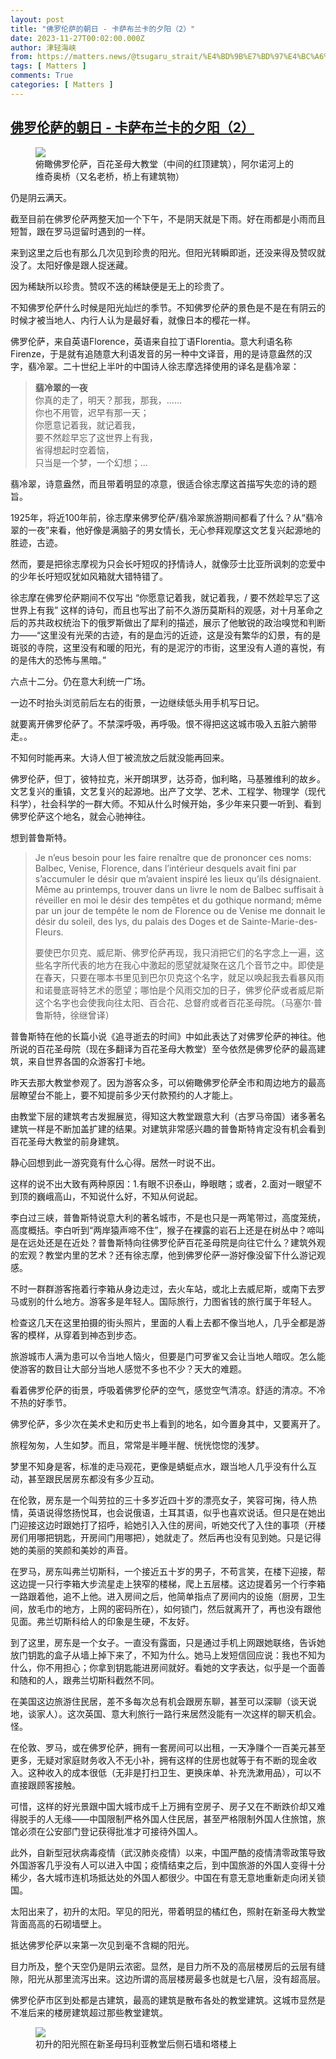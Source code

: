 ```yaml
---
layout: post
title: "佛罗伦萨的朝日 - 卡萨布兰卡的夕阳（2）"
date: 2023-11-27T00:02:00.000Z
author: 津轻海峡
from: https://matters.news/@tsugaru_strait/%E4%BD%9B%E7%BD%97%E4%BC%A6%E8%90%A8%E7%9A%84%E6%9C%9D%E6%97%A5-%E5%8D%A1%E8%90%A8%E5%B8%83%E5%85%B0%E5%8D%A1%E7%9A%84%E5%A4%95%E9%98%B3-2-bafybeidzdwaviufnfwx2qwnbxgyhim3ys5h6nzjl7ae3c5fnzpwmnu4uwi
tags: [ Matters ]
comments: True
categories: [ Matters ]
---
```

<!--1701043320000-->
[佛罗伦萨的朝日 - 卡萨布兰卡的夕阳（2）](https://matters.news/@tsugaru_strait/%E4%BD%9B%E7%BD%97%E4%BC%A6%E8%90%A8%E7%9A%84%E6%9C%9D%E6%97%A5-%E5%8D%A1%E8%90%A8%E5%B8%83%E5%85%B0%E5%8D%A1%E7%9A%84%E5%A4%95%E9%98%B3-2-bafybeidzdwaviufnfwx2qwnbxgyhim3ys5h6nzjl7ae3c5fnzpwmnu4uwi)
------

<div>
<figure class="image"><img src="https://imagedelivery.net/kDRCweMmqLnTPNlbum-pYA/prod/embed/e34a426b-c1c3-4206-8e32-02ffb71ff41e.jpeg/public" referrerpolicy="no-referrer"><figcaption>俯瞰佛罗伦萨，百花圣母大教堂（中间的红顶建筑），阿尔诺河上的维奇奥桥（又名老桥，桥上有建筑物）</figcaption></figure><p>仍是阴云满天。</p><p>截至目前在佛罗伦萨两整天加一个下午，不是阴天就是下雨。好在雨都是小雨而且短暂，跟在罗马逗留时遇到的一样。</p><p>来到这里之后也有那么几次见到珍贵的阳光。但阳光转瞬即逝，还没来得及赞叹就没了。太阳好像是跟人捉迷藏。</p><p>因为稀缺所以珍贵。赞叹不迭的稀缺便是无上的珍贵了。</p><p>不知佛罗伦萨什么时候是阳光灿烂的季节。不知佛罗伦萨的景色是不是在有阴云的时候才被当地人、内行人认为是最好看，就像日本的樱花一样。</p><p>佛罗伦萨，来自英语Florence，英语来自拉丁语Florentia。意大利语名称Firenze，于是就有追随意大利语发音的另一种中文译音，用的是诗意盎然的汉字，翡冷翠。二十世纪上半叶的中国诗人徐志摩选择使用的译名是翡冷翠：</p><blockquote><p><strong>翡冷翠的一夜</strong><br class="smart">你真的走了，明天？那我，那我，……<br class="smart">你也不用管，迟早有那一天；<br class="smart">你愿意记着我，就记着我，<br class="smart">要不然趁早忘了这世界上有我，<br class="smart">省得想起时空着恼，<br class="smart">只当是一个梦，一个幻想；...</p></blockquote><p>翡冷翠，诗意盎然，而且带着明显的凉意，很适合徐志摩这首描写失恋的诗的题旨。</p><p>1925年，将近100年前，徐志摩来佛罗伦萨/翡冷翠旅游期间都看了什么？从“翡冷翠的一夜”来看，他好像是满脑子的男女情长，无心参拜观摩这文艺复兴起源地的胜迹，古迹。</p><p>然而，要是把徐志摩视为只会长吁短叹的抒情诗人，就像莎士比亚所讽刺的恋爱中的少年长吁短叹犹如风箱就大错特错了。</p><p>徐志摩在佛罗伦萨期间不仅写出 “你愿意记着我，就记着我，/ 要不然趁早忘了这世界上有我” 这样的诗句，而且也写出了前不久游历莫斯科的观感，对十月革命之后的苏共政权统治下的俄罗斯做出了犀利的描述，展示了他敏锐的政治嗅觉和判断力——“这里没有光荣的古迹，有的是血污的近迹，这是没有繁华的幻景，有的是斑驳的寺院，这里没有和暖的阳光，有的是泥泞的市街，这里没有人道的喜悦，有的是伟大的恐怖与黑暗。”</p><p>六点十二分。仍在意大利统一广场。</p><p>一边不时抬头浏览前后左右的街景，一边继续低头用手机写日记。</p><p>就要离开佛罗伦萨了。不禁深呼吸，再呼吸。恨不得把这这城市吸入五脏六腑带走。。</p><p>不知何时能再来。大诗人但丁被流放之后就没能再回来。</p><p>佛罗伦萨，但丁，彼特拉克，米开朗琪罗，达芬奇，伽利略，马基雅维利的故乡。文艺复兴的重镇，文艺复兴的起源地。出产了文学、艺术、工程学、物理学（现代科学），社会科学的一群大师。不知从什么时候开始，多少年来只要一听到、看到佛罗伦萨这个地名，就会心驰神往。</p><p>想到普鲁斯特。</p><blockquote><p>Je n’eus besoin pour les faire renaître que de prononcer ces noms: Balbec, Venise, Florence, dans l’intérieur desquels avait fini par s’accumuler le désir que m’avaient inspiré les lieux qu’ils désignaient. Même au printemps, trouver dans un livre le nom de Balbec suffisait à réveiller en moi le désir des tempêtes et du gothique normand; même par un jour de tempête le nom de Florence ou de Venise me donnait le désir du soleil, des lys, du palais des Doges et de Sainte-Marie-des-Fleurs.</p><p></p><p>要使巴尔贝克、威尼斯、佛罗伦萨再现，我只消把它们的名字念上一遍，这些名字所代表的地方在我心中激起的愿望就凝聚在这几个音节之中。即使是在春天，只要在哪本书里见到巴尔贝克这个名字，就足以唤起我去看暴风雨和诺曼底哥特艺术的愿望；哪怕是个风雨交加的日子，佛罗伦萨或者威尼斯这个名字也会使我向往太阳、百合花、总督府或者百花圣母院。（马塞尔·普鲁斯特，徐继曾译）</p></blockquote><p>普鲁斯特在他的长篇小说《追寻逝去的时间》中如此表达了对佛罗伦萨的神往。他所说的百花圣母院（现在多翻译为百花圣母大教堂）至今依然是佛罗伦萨的最高建筑，来自世界各国的众游客打卡地。</p><p>昨天去那大教堂参观了。因为游客众多，可以俯瞰佛罗伦萨全市和周边地方的最高层瞭望台不能上，要不知提前多少天付款预约的人才能上。</p><p>由教堂下层的建筑考古发掘展览，得知这大教堂跟意大利（古罗马帝国）诸多著名建筑一样是不断加盖扩建的结果。对建筑非常感兴趣的普鲁斯特肯定没有机会看到百花圣母大教堂的前身建筑。</p><p>静心回想到此一游究竟有什么心得。居然一时说不出。</p><p>这样的说不出大致有两种原因：1.有眼不识泰山，睁眼瞎；或者，2.面对一眼望不到顶的巍峨高山，不知说什么好，不知从何说起。</p><p>李白过三峡，普鲁斯特说意大利的著名城市，不是也只是一两笔带过，高度笼统，高度概括。李白听到“两岸猿声啼不住”，猴子在裸露的岩石上还是在树丛中？啼叫是在远处还是在近处？普鲁斯特向往佛罗伦萨百花圣母院是向往它什么？建筑外观的宏观？教堂内里的艺术？还有徐志摩，他到佛罗伦萨一游好像没留下什么游记观感。</p><p>不时一群群游客拖着行李箱从身边走过，去火车站，或北上去威尼斯，或南下去罗马或别的什么地方。游客多是年轻人。国际旅行，力图省钱的旅行属于年轻人。</p><p>检查这几天在这里拍摄的街头照片，里面的人看上去都不像当地人，几乎全都是游客的模样，从穿着到神态到步态。</p><p>旅游城市人满为患可以令当地人恼火，但要是门可罗雀又会让当地人暗叹。怎么能使游客的数目让大部分当地人感觉不多也不少？天大的难题。</p><p>看着佛罗伦萨的街景，呼吸着佛罗伦萨的空气，感觉空气清凉。舒适的清凉。不冷不热的好季节。</p><p>佛罗伦萨，多少次在美术史和历史书上看到的地名，如今置身其中，又要离开了。</p><p>旅程匆匆，人生如梦。而且，常常是半睡半醒、恍恍惚惚的浅梦。</p><p>梦里不知身是客，标准的走马观花，更像是蜻蜓点水，跟当地人几乎没有什么互动，甚至跟民居房东都没有多少互动。</p><p>在伦敦，房东是一个叫劳拉的三十多岁近四十岁的漂亮女子，笑容可掬，待人热情，英语说得悠扬悦耳，也会说俄语，土耳其语，似乎也喜欢说话。但只是在她出门迎接这边时跟她打了招呼，給她引入入住的房间，听她交代了入住的事项（开楼房们用哪把钥匙，开房间门用哪把），她就走了。然后再也没有见到她。只是记得她的美丽的笑颜和美妙的声音。</p><p>在罗马，房东叫弗兰切斯科，一个接近五十岁的男子，不苟言笑，在楼下迎接，帮这边提一只行李箱大步流星走上狭窄的楼梯，爬上五层楼。这边提着另一个行李箱一路跟着他，追不上他。进入房间之后，他简单指点了房间内的设施（厨房，卫生间，放毛巾的地方，上网的密码所在），如何锁门，然后就离开了，再也没有跟他见面。弗兰切斯科给人的印象是生硬，不友好。</p><p>到了这里，房东是一个女子。一直没有露面，只是通过手机上网跟她联络，告诉她放门钥匙的盒子从墙上掉下来了，不知为什么。她马上发短信回应说：我也不知为什么，你不用担心；你拿到钥匙能进房间就好。看她的文字表达，似乎是一个面善和随和的人，跟弗兰切斯科截然不同。</p><p>在美国这边旅游住民居，差不多每次总有机会跟房东聊，甚至可以深聊（谈天说地，谈家人）。这次英国、意大利旅行一路行来居然没能有一次这样的聊天机会。怪。</p><p>在伦敦、罗马，或在佛罗伦萨，拥有一套房间可以出租，一天净赚个一百美元甚至更多，无疑对家庭财务收入不无小补，拥有这样的住房也就等于有不断的现金收入。这种收入的成本很低（无非是打扫卫生、更换床单、补充洗漱用品），可以不直接跟顾客接触。</p><p>可惜，这样的好光景跟中国大城市成千上万拥有空房子、房子又在不断跌价却又难得脱手的人无缘——中国限制严格外国人住民居，甚至严格限制外国人住旅馆，旅馆必须在公安部门登记获得批准才可接待外国人。</p><p>此外，自新型冠状病毒疫情（武汉肺炎疫情）以来，中国严酷的疫情清零政策导致外国游客几乎没有人可以进入中国；疫情结束之后，到中国旅游的外国人变得十分稀少，各大城市连机场抵达处的外国人都很少。中国在有意无意地重新走向闭关锁国。</p><p>太阳出来了，初升的太阳。罕见的阳光，带着明显的橘红色，照射在新圣母大教堂背面高高的石砌墙壁上。</p><p>抵达佛罗伦萨以来第一次见到毫不含糊的阳光。</p><p>目力所及，整个天空仍是阴云浓密。显然，是目力所不及的高层楼房后的云层有缝隙，阳光从那里流泻出来。这边所谓的高层楼房最多也就是七八层，没有超高层。</p><p>佛罗伦萨市区到处都是古建筑，最高的建筑是散布各处的教堂建筑。这城市显然是不准后来的楼房建筑超过那些教堂建筑。</p><figure class="image"><img src="https://imagedelivery.net/kDRCweMmqLnTPNlbum-pYA/prod/embed/75661445-312e-4a49-95cd-e16d049bae53.jpeg/public" referrerpolicy="no-referrer"><figcaption>初升的阳光照在新圣母玛利亚教堂后侧石墙和塔楼上</figcaption></figure><p></p>
</div>
